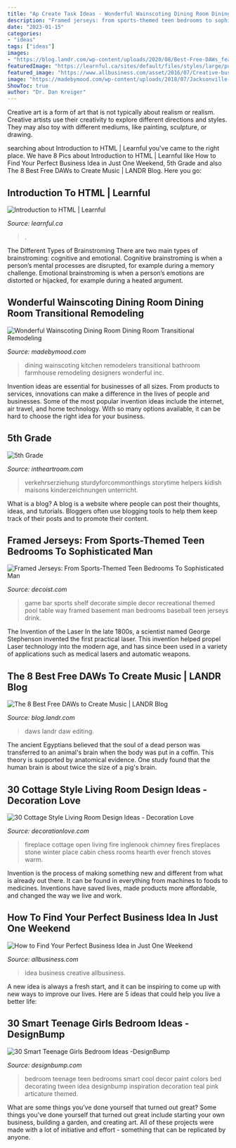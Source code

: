 ```yaml
---
title: "Ap Create Task Ideas - Wonderful Wainscoting Dining Room Dining Room Transitional Remodeling"
description: "Framed jerseys: from sports-themed teen bedrooms to sophisticated man"
date: "2023-01-15"
categories:
- "ideas"
tags: ["ideas"]
images:
- "https://blog.landr.com/wp-content/uploads/2020/08/Best-Free-DAWs_feat_1200x627-.jpg"
featuredImage: "https://learnful.ca/sites/default/files/styles/large/public/up/tutorial/cover-image/2020-06/coverimage_0.jpg?itok=n-9cwflx"
featured_image: "https://www.allbusiness.com/asset/2016/07/Creative-business-idea.jpg"
image: "https://madebymood.com/wp-content/uploads/2018/07/Jacksonville-wainscoting-dining-room-Dining-Room-Transitional-with-kitchen-and-bathroom-remodelers-formal-farmhouse-photos.jpg"
ShowToc: true
author: "Dr. Dan Kreiger"
---
```



Creative art is a form of art that is not typically about realism or realism. Creative artists use their creativity to explore different directions and styles. They may also toy with different mediums, like painting, sculpture, or drawing.

	

		
searching about Introduction to HTML | Learnful you've came to the right place. We have 8 Pics about Introduction to HTML | Learnful like How to Find Your Perfect Business Idea in Just One Weekend, 5th Grade and also The 8 Best Free DAWs to Create Music | LANDR Blog. Here you go:
		
    
## Introduction To HTML | Learnful

<img loading=lazy src="https://learnful.ca/sites/default/files/styles/large/public/up/tutorial/cover-image/2020-06/coverimage_0.jpg?itok=n-9cwflx" onerror="this.onerror=null;this.src='https://tse3.mm.bing.net/th?id=OIP._9xmRk_WMk-CZR0N9_sdYgHaE6&amp;pid=15.1';" alt="Introduction to HTML | Learnful">

_Source: learnful.ca_

>. 

	

The Different Types of Brainstroming
There are two main types of brainstroming: cognitive and emotional. Cognitive brainstroming is when a person’s mental processes are disrupted, for example during a memory challenge. Emotional brainstroming is when a person’s emotions are distorted or hijacked, for example during a heated argument.

    
## Wonderful Wainscoting Dining Room Dining Room Transitional Remodeling

<img loading=lazy src="https://madebymood.com/wp-content/uploads/2018/07/Jacksonville-wainscoting-dining-room-Dining-Room-Transitional-with-kitchen-and-bathroom-remodelers-formal-farmhouse-photos.jpg" onerror="this.onerror=null;this.src='https://tse3.mm.bing.net/th?id=OIP.xicf9B0NnmdW_YLQou64hgHaE8&amp;pid=15.1';" alt="Wonderful Wainscoting Dining Room Dining Room Transitional Remodeling">

_Source: madebymood.com_

>dining wainscoting kitchen remodelers transitional bathroom farmhouse remodeling designers wonderful inc. 

	

Invention ideas are essential for businesses of all sizes. From products to services, innovations can make a difference in the lives of people and businesses. Some of the most popular invention ideas include the internet, air travel, and home technology. With so many options available, it can be hard to choose the right idea for your business.

    
## 5th Grade

<img loading=lazy src="http://www.intheartroom.com/uploads/1/2/6/7/12676612/b4ed46861e4d0b33c09ca6f834a19792.jpg" onerror="this.onerror=null;this.src='https://tse4.mm.bing.net/th?id=OIP.3JJ_YtUkNeq4Sc5iQBFr-gHaFj&amp;pid=15.1';" alt="5th Grade">

_Source: intheartroom.com_

>verkehrserziehung sturdyforcommonthings storytime helpers kidish maisons kinderzeichnungen unterricht. 

	

What is a blog?
A blog is a website where people can post their thoughts, ideas, and tutorials. Bloggers often use blogging tools to help them keep track of their posts and to promote their content.

    
## Framed Jerseys: From Sports-Themed Teen Bedrooms To Sophisticated Man

<img loading=lazy src="http://cdn.decoist.com/wp-content/uploads/2014/02/A-simple-way-to-decorate-the-game-room.jpg" onerror="this.onerror=null;this.src='https://tse2.mm.bing.net/th?id=OIP.hJ0-3Igb_5UQX9FckU5UdwHaE0&amp;pid=15.1';" alt="Framed Jerseys: From Sports-Themed Teen Bedrooms To Sophisticated Man">

_Source: decoist.com_

>game bar sports shelf decorate simple decor recreational themed pool table way framed basement man bedrooms baseball teen jerseys drink. 

	

The Invention of the Laser
In the late 1800s, a scientist named George Stephenson invented the first practical laser. This invention helped propel Laser technology into the modern age, and has since been used in a variety of applications such as medical lasers and automatic weapons.

    
## The 8 Best Free DAWs To Create Music | LANDR Blog

<img loading=lazy src="https://blog.landr.com/wp-content/uploads/2020/08/Best-Free-DAWs_feat_1200x627-.jpg" onerror="this.onerror=null;this.src='https://tse4.mm.bing.net/th?id=OIP.w2_upctbpJcPKFZwUQV-XwHaD3&amp;pid=15.1';" alt="The 8 Best Free DAWs to Create Music | LANDR Blog">

_Source: blog.landr.com_

>daws landr daw editing. 

	

The ancient Egyptians believed that the soul of a dead person was transferred to an animal's brain when the body was put in a coffin. This theory is supported by anatomical evidence. One study found that the human brain is about twice the size of a pig's brain.

    
## 30 Cottage Style Living Room Design Ideas - Decoration Love

<img loading=lazy src="http://www.decorationlove.com/wp-content/uploads/2016/09/Country-Cottage-Living-Room-with-Fireplace.jpg" onerror="this.onerror=null;this.src='https://tse3.mm.bing.net/th?id=OIP.BJkRKo4CjHUWSGq2IPwGBAHaJ-&amp;pid=15.1';" alt="30 Cottage Style Living Room Design Ideas - Decoration Love">

_Source: decorationlove.com_

>fireplace cottage open living fire inglenook chimney fires fireplaces stone winter place cabin chess rooms hearth ever french stoves warm. 

	

Invention is the process of making something new and different from what is already out there. It can be found in everything from machines to foods to medicines. Inventions have saved lives, made products more affordable, and changed the way we live and work.

    
## How To Find Your Perfect Business Idea In Just One Weekend

<img loading=lazy src="https://www.allbusiness.com/asset/2016/07/Creative-business-idea.jpg" onerror="this.onerror=null;this.src='https://tse4.mm.bing.net/th?id=OIP.MyadHfWyHiZ-9akzb6wumQHaG8&amp;pid=15.1';" alt="How to Find Your Perfect Business Idea in Just One Weekend">

_Source: allbusiness.com_

>idea business creative allbusiness. 

	

A new idea is always a fresh start, and it can be inspiring to come up with new ways to improve our lives. Here are 5 ideas that could help you live a better life: 

    
## 30 Smart Teenage Girls Bedroom Ideas -DesignBump

<img loading=lazy src="https://designbump.com/wp-content/uploads/2014/09/teenage-girl-bedroom-ideaas-003.jpg" onerror="this.onerror=null;this.src='https://tse2.mm.bing.net/th?id=OIP.n1ZGMTXK31irc-csM-0zjQHaJ4&amp;pid=15.1';" alt="30 Smart Teenage Girls Bedroom Ideas -DesignBump">

_Source: designbump.com_

>bedroom teenage teen bedrooms smart cool decor paint colors bed decorating tween idea designbump inspiration decoration teal pink articature themed. 

	

What are some things you’ve done yourself that turned out great?
Some things you've done yourself that turned out great include starting your own business, building a garden, and creating art. All of these projects were made with a lot of initiative and effort - something that can be replicated by anyone.

